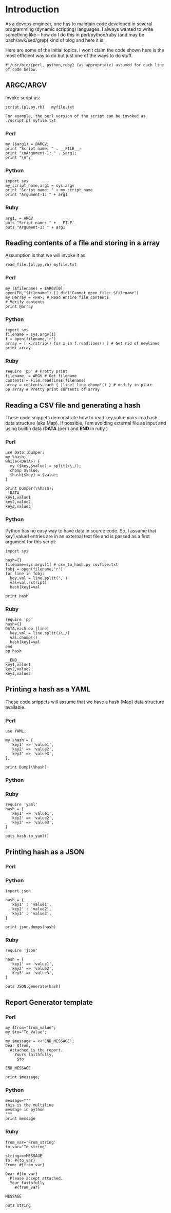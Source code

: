 # Introduction
  As a devops engineer, one has to maintain code developed in several programming (dynamic scripting) languages. 
I always wanted to write something like – how do I do this in perl/python/ruby (and may be bash/awk/sed/grep) kind of blog and here it is.

Here are some of the initial topics. I won’t claim the code shown here is the most efficient way to do but just one
of the ways to do stuff.

```
#!/usr/bin/{perl, python,ruby} (as appropriate) assumed for each line of code below.
```

## ARGC/ARGV

Invoke script as:
```
script.{pl,py,rb}   myfile.txt

For example, the perl version of the script can be invoked as 
./script.pl myfile.txt

```

### Perl
```
my ($arg1) = @ARGV;
print "Script name: " . __FILE__;
print "\nArgument-1: " . $arg1;
print "\n";
```
### Python
```
import sys
my_script_name,arg1 = sys.argv
print "Script name: " + my_script_name
print "Argument-1: " + arg1
```

### Ruby
```
arg1, = ARGV
puts "Script name: " + __FILE__
puts "Argument-1: " + arg1
```


## Reading contents of a file and storing in a array
Assumption is that we will invoke it as:
```
read_file.{pl,py,rb} myfile.txt
```

### Perl
```
my ($filename) = $ARGV[0];
open(FH,"$filename") || die("Cannot open file: $filename")
my @array = <FH>; # Read entire file contents 
# Verify contents 
print @array
```

### Python
```
import sys
filename = sys.argv[1]
f = open(filename,'r')
array = [ x.rstrip() for x in f.readlines() ] # Get rid of newlines 
print array
```

### Ruby
```
require 'pp' # Pretty print
filename, = ARGV # Get filename
contents = File.readlines(filename)
array = contents.each { |line| line.chomp!() } # modify in place
pp array # Pretty print contents of array
```

 

## Reading a CSV file and generating a hash
These code snippets demonstrate how to read key,value pairs in a hash data structure (aka Map).
If possible, I am avoiding external file as input and using builtin data (__DATA__ (perl) and __END__ in ruby )

### Perl
```
use Data::Dumper;
my %hash;
while(<DATA>) {
  my ($key,$value) = split(/\,/);
  chomp $value;
  $hash{$key} = $value;
}

print Dumper(\%hash);
__DATA__
key1,value1
key2,value2
key3,value3
```

### Python
Python has no easy way to have data in source code. So, I assume that key1,value1 entries are in an external
text file and is passed as a first argument for this script:
```
import sys

hash={}
filename=sys.argv[1] # csv_to_hash.py csvfile.txt
fobj = open(filename,'r')
for line in fobj:
  key,val = line.split(',')
  val=val.rstrip()
  hash[key]=val

print hash
```


### Ruby
```
require 'pp'
hash={}
DATA.each do |line|
  key,val = line.split(/\,/)
  val.chomp!()
  hash[key]=val
end
pp hash

__END__
key1,value1
key2,value2
key3,value3
```
 

## Printing a hash as a YAML
These code snippets will assume that we have a hash (Map) data structure available.

### Perl
```
use YAML;

my %hash = {
  'key1' => 'value1',
  'key2' => 'value2',
  'key3' => 'value3',
};

print Dump(\%hash)
```

### Python

### Ruby
```
require 'yaml'
hash = {
  'key1' => 'value1',
  'key2' => 'value2',
  'key3' => 'value3',
}

puts hash.to_yaml()
```

## Printing hash as a JSON

### Perl



### Python
```
import json

hash = {
  'key1' : 'value1',
  'key2' : 'value2',
  'key3' : 'value3',
}

print json.dumps(hash)
```

### Ruby
```
require 'json'

hash = {
  'key1' => 'value1',
  'key2' => 'value2',
  'key3' => 'value3',
}

puts JSON.generate(hash)
```


 

## Report Generator template

### Perl
```
my $from="from_value";
my $to="To_Value";

my $message = <<'END_MESSAGE';
Dear $from,
  Attached is the report.
    Yours faithfully,
     $to

END_MESSAGE

print $message;
```


### Python
```
message="""
this is the multiline
message in python
"""
print message
```

### Ruby
```
from_var='From_string'
to_var='To_string'

string=<<MESSAGE
To: #{to_var}
From: #{from_var}

Dear #{to_var}
  Please accept attached.
  Your faithfully
    #{from_var}

MESSAGE

puts string
```


 



